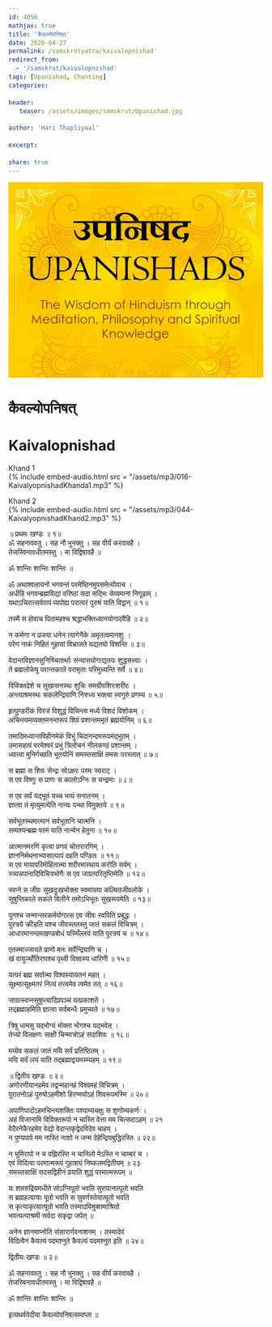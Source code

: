 ```yaml
---    
id: 4056    
mathjax: true    
title: 'कैवल्योपनिषत्'    
date: 2020-04-27    
permalink: /samskrutyatra/kaivalopnishad'
redirect_from: 
  - '/samskrut/kaivalopnishad'
tags: [Upanishad, Chanting]    
categories:    
    
header:    
   teaser: /assets/images/samskrut/Upanishad.jpg    
    
author: 'Hari Thapliyaal'    
    
excerpt:    
    
share: true    
---    
```

    
![](/assets/images/samskrut/Upanishad.jpg)    
    
# कैवल्योपनिषत्     
# Kaivalopnishad    
    
Khand 1    
{% include embed-audio.html src = "/assets/mp3/016-KaivalyopnishadKhanda1.mp3" %}     
    
Khand 2    
{% include embed-audio.html src = "/assets/mp3/044-KaivalyopnishadKhand2.mp3" %}     
    
॥ प्रथमः खण्डः ॥ १॥    
ॐ सहनाववतु । सह नौ भुनक्तु । सह वीर्यं करवावहै ।    
तेजस्विनावधीतमस्तु । मा विद्विषावहै ॥    
    
ॐ शान्तिः शान्तिः शान्तिः ॥    
    
ॐ अथाश्वलायनो भगवन्तं परमेष्ठिनमुपसमेत्योवाच ।    
अधीहि भगवन्ब्रह्मविद्यां वरिष्ठां सदा सद्भिः सेव्यमानां निगूढाम् ।    
यथाऽचिरात्सर्वपापं व्यपोह्य परात्परं पुरुषं याति विद्वान् ॥ १॥    
    
तस्मै स होवाच पितामहश्च श्रद्धाभक्तिध्यानयोगादवैहि ॥ २॥    
    
न कर्मणा न प्रजया धनेन त्यागेनैके अमृतत्वमानशुः ।    
परेण नाकं निहितं गुहायां विभ्राजते यद्यतयो विशन्ति ॥ ३॥    
    
वेदान्तविज्ञानसुनिश्र्चितार्थाः संन्यासयोगाद्यतयः शुद्धसत्त्वाः ।    
ते ब्रह्मलोकेषु परान्तकाले परामृताः परिमुच्यन्ति सर्वे ॥ ४॥    
    
विविक्तदेशे च सुखासनस्थः शुचिः समग्रीवशिरःशरीरः ।    
अन्त्याश्रमस्थः सकलेन्द्रियाणि निरुध्य भक्त्या स्वगुरुं प्रणम्य ॥ ५॥    
    
हृत्पुण्डरीकं विरजं विशुद्धं विचिन्त्य मध्ये विशदं विशोकम् ।    
अचिन्त्यमव्यक्तमनन्तरूपं शिवं प्रशान्तममृतं ब्रह्मयोनिम् ॥ ६॥    
    
तमादिमध्यान्तविहीनमेकं विभुं चिदानन्दमरूपमद्भुतम् ।    
उमासहायं परमेश्वरं प्रभुं त्रिलोचनं नीलकण्ठं प्रशान्तम् ।    
ध्यात्वा मुनिर्गच्छति भूतयोनिं समस्तसाक्षिं तमसः परस्तात् ॥ ७॥    
    
स ब्रह्मा स शिवः सेन्द्रः सोऽक्षरः परमः स्वराट् ।    
स एव विष्णुः स प्राणः स कालोऽग्निः स चन्द्रमाः ॥ ८॥    
    
स एव सर्वं यद्भूतं यच्च भव्यं सनातनम् ।    
ज्ञात्वा तं मृत्युमत्येति नान्यः पन्था विमुक्तये ॥ ९॥    
    
सर्वभूतस्थमात्मानं सर्वभूतानि चात्मनि ।    
सम्पश्यन्ब्रह्म परमं याति नान्येन हेतुना ॥ १०॥    
    
आत्मानमरणिं कृत्वा प्रणवं चोत्तरारणिम् ।    
ज्ञाननिर्मथनाभ्यासात्पापं दहति पण्डितः ॥ ११॥    
स एव मायापरिमोहितात्मा शरीरमास्थाय करोति सर्वम् ।    
स्त्र्यन्नपानादिविचित्रभोगैः स एव जाग्रत्परितृप्तिमेति ॥ १२॥    
    
स्वप्ने स जीवः सुखदुःखभोक्ता स्वमायया कल्पितजीवलोके ।    
सुषुप्तिकाले सकले विलीने तमोऽभिभूतः सुखरूपमेति ॥ १३॥    
    
पुनश्च जन्मान्तरकर्मयोगात्स एव जीवः स्वपिति प्रबुद्धः ।    
पुरत्रये क्रीडति यश्च जीवस्ततस्तु जातं सकलं विचित्रम् ।    
आधारमानन्दमखण्डबोधं यस्मिँल्लयं याति पुरत्रयं च ॥ १४॥    
    
एतस्माज्जायते प्राणो मनः सर्वेन्द्रियाणि च ।    
खं वायुर्ज्योतिरापश्च पृथ्वी विश्वस्य धारिणी ॥ १५॥    
    
यत्परं ब्रह्म सर्वात्मा विश्वस्यायतनं महत् ।    
सूक्ष्मात्सूक्ष्मतरं नित्यं तत्त्वमेव त्वमेव तत् ॥ १६॥    
    
जाग्रत्स्वप्नसुषुप्त्यादिप्रपञ्चं यत्प्रकाशते ।    
तद्ब्रह्माहमिति ज्ञात्वा सर्वबन्धैः प्रमुच्यते ॥ १७॥    
    
त्रिषु धामसु यद्भोग्यं भोक्ता भोगश्च यद्भवेत् ।    
तेभ्यो विलक्षणः साक्षी चिन्मात्रोऽहं सदाशिवः ॥ १८॥    
    
मय्येव सकलं जातं मयि सर्वं प्रतिष्ठितम् ।    
मयि सर्वं लयं याति तद्ब्रह्माद्वयमस्म्यहम् ॥ १९॥    
    
॥ द्वितीय खण्डः ॥ २॥    
अणोरणीयानहमेव तद्वन्महानहं विश्वमहं विचित्रम् ।    
पुरातनोऽहं पुरुषोऽहमीशो हिरण्मयोऽहं शिवरूपमस्मि ॥ २०॥    
    
अपाणिपादोऽहमचिन्त्यशक्तिः पश्याम्यचक्षुः स श‍ृणोम्यकर्णः ।    
अहं विजानामि विविक्तरूपो न चास्ति वेत्ता मम चित्सदाऽहम् ॥ २१    
वेदैरनेकैरहमेव वेद्यो वेदान्तकृद्वेदविदेव चाहम् ।    
न पुण्यपापे मम नास्ति नाशो न जन्म देहेन्द्रियबुद्धिरस्ति ॥ २२॥    
    
न भूमिरापो न च वह्निरस्ति न चानिलो मेऽस्ति न चाम्बरं च ।    
एवं विदित्वा परमात्मरूपं गुहाशयं निष्कलमद्वितीयम् ॥ २३    
समस्तसाक्षिं सदसद्विहीनं प्रयाति शुद्धं परमात्मरूपम् ॥    
    
यः शतरुद्रियमधीते सोऽग्निपूतो भवति सुरापानात्पूतो भवति    
स ब्रह्महत्यायाः पूतो भवति स सुवर्णस्तेयात्पूतो भवति    
स कृत्याकृत्यात्पूतो भवति तस्मादविमुक्तमाश्रितो    
भवत्यत्याश्रमी सर्वदा सकृद्वा जपेत् ॥    
    
अनेन ज्ञानमाप्नोति संसारार्णवनाशनम् । तस्मादेवं    
विदित्वैनं कैवल्यं पदमश्नुते कैवल्यं पदमश्नुत इति ॥ २४॥    
    
द्वितीयः खण्डः ॥ २॥    
    
ॐ सहनाववतु । सह नौ भुनक्तु । सह वीर्यं करवावहै ।    
तेजस्विनावधीतमस्तु । मा विद्विषावहै ॥    
    
ॐ शान्तिः शान्तिः शान्तिः ॥    
    
इत्यथर्ववेदीया कैवल्योपनिषत्समाप्ता ॥    
    
